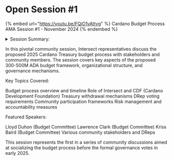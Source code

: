 # Open Session #1



{% embed url="https://youtu.be/FQiO1vAttyg" %}
Cardano Budget Process AMA Session #1 - November 2024
{% endembed %}

<details>

<summary>Session Summary:</summary>

The budget committee of Intersect convened a session to discuss the ongoing budget process. The meeting began with Lloyd Duhon and Lawrence Clark from Intersect, both part of the budget committee, alongside other committee members. The session was held on Zoom to accommodate a larger number of participants and ensure smooth recording and engagement.

The session was set up following the presentation in Dubai, where Lloyd and Lawrence provided an overview of the budget processes within Intersect. The purpose of these meetings is to openly discuss and address questions related to the budget process. Intersect, as an administrative entity, manages the Cardano Development Foundation (CDF), which holds and disburses funds. While the CDF is the financial entity, Intersect functions as the administrator facilitating budget processes and governance.

The budget committee presented an overview of the budgeting process, including how requests from various committees are collected and evaluated. This session marked the beginning of the socialization process, ensuring that community members could contribute their thoughts and feedback. The focus is on aligning budgeting with Cardano's ongoing initiatives, including core development, research, meetups, Catalyst, and other projects that have been historically supported.

It was clarified that the budget process is not set in stone but remains an evolving discussion, aiming to include multiple stakeholders and MBOs. The assumption is that budgeting will follow a structured annual process where committees bring forward proposals that are then reviewed and approved by Delegated Representatives (DS). The goal is to maintain transparency and decentralization while ensuring sustainability in fund allocation.

Concerns about governance and budget approval were also addressed. It was emphasized that Intersect is not the sole decision-maker but rather a facilitator for the budgeting process. The committees within Intersect compile proposals, which are then reviewed collectively before being presented for DS approval. The governance structure includes checks and balances, including audits and oversight mechanisms, to prevent centralization of power.

Questions were raised about the budget range of 300-500 million ADA. This range was determined by treasury experts to ensure sustainable spending without depleting the treasury. The importance of having a defined budget range was underscored, as it provides a financial framework within which committees can plan their activities. The DS retains the authority to review and adjust allocations based on community needs.

Regarding the potential for multiple budget proposals from different MBOs, it was explained that the Constitution mandates an annual budget process. This means that a structured approach must be followed, rather than an open-ended system where multiple proposals can be arbitrarily put forward throughout the year. The structured approach ensures accountability and prevents treasury depletion.

Transparency in the budgeting process was another focal point of discussion. Several community members emphasized the need for detailed budget breakdowns, governance strategies, and audit mechanisms. It was confirmed that the budgeting process includes an internal audit, external audits, and continuous oversight by DS and Constitutional Committee (CC) members. Additionally, financial reports and allocations would be made publicly available.

Concerns were also raised about the potential centralization of the budgeting process within Intersect. It was clarified that the budgeting process includes multiple entities and committees working together to ensure fair fund distribution. The goal is to have more MBOs participate in future budgets, ensuring that fund allocation is diversified.

The discussion also touched upon staking strategies for ADA held by the CDF. It was confirmed that any staking decisions would be made in consultation with DS and CC members to ensure compliance with governance principles. Additionally, the impact of treasury withdrawals on market conditions was discussed, with measures in place to mitigate potential disruptions.

Participants also sought clarity on what would happen in the event that the budget proposal is not approved. It was confirmed that contingency plans are in place, including alternative funding mechanisms to ensure that essential operations can continue. The importance of securing DS approval for the budget was reiterated, as it plays a critical role in ensuring the continued development of the Cardano ecosystem.

The session concluded with an emphasis on continued engagement. Future meetings will provide further details, and the community was encouraged to participate actively in the ongoing discussions. The next budget session was announced for Thursday, with registration links provided for those interested in attending.

</details>

In this pivotal community session, Intersect representatives discuss the proposed 2025 Cardano Treasury budget process with stakeholders and community members. The session covers key aspects of the proposed 300-500M ADA budget framework, organizational structure, and governance mechanisms.

Key Topics Covered:

Budget process overview and timeline Role of Intersect and CDF (Cardano Development Foundation) Treasury withdrawal mechanisms DRep voting requirements Community participation frameworks Risk management and accountability measures

Featured Speakers:

Lloyd Duhon (Budget Committee) Lawrence Clark (Budget Committee) Kriss Baird (Budget Committee) Various community stakeholders and DReps

This session represents the first in a series of community discussions aimed at socializing the budget process before the formal governance votes in early 2025.

